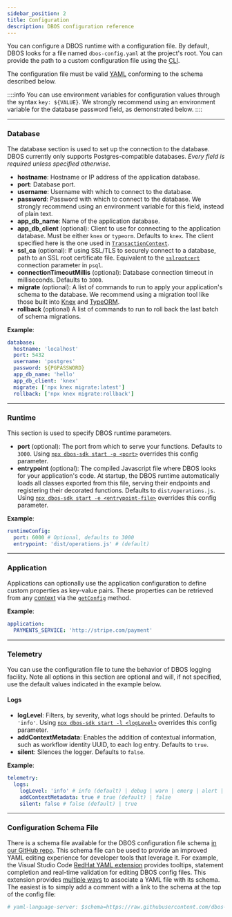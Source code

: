 ```yaml
---
sidebar_position: 2
title: Configuration
description: DBOS configuration reference
---
```


You can configure a DBOS runtime with a configuration file.
By default, DBOS looks for a file named `dbos-config.yaml` at the project's root.
You can provide the path to a custom configuration file using the [CLI](./cli).

The configuration file must be valid [YAML](https://yaml.org/) conforming to the schema described below.

::::info
You can use environment variables for configuration values through the syntax `key: ${VALUE}`.
We strongly recommend using an environment variable for the database password field, as demonstrated below.
::::

---

### Database

The database section is used to set up the connection to the database.
DBOS currently only supports Postgres-compatible databases.
*Every field is required unless specified otherwise.*

- **hostname**: Hostname or IP address of the application database.
- **port**: Database port.
- **username**: Username with which to connect to the database.
- **password**: Password with which to connect to the database.  We strongly recommend using an environment variable for this field, instead of plain text.
- **app_db_name**: Name of the application database.
- **app_db_client** (optional): Client to use for connecting to the application database. Must be either `knex` or `typeorm`.  Defaults to `knex`.  The client specified here is the one used in [`TransactionContext`](../api-reference/contexts#transactioncontextt).
- **ssl_ca** (optional): If using SSL/TLS to securely connect to a database, path to an SSL root certificate file.  Equivalent to the [`sslrootcert`](https://www.postgresql.org/docs/current/libpq-ssl.html) connection parameter in `psql`.
- **connectionTimeoutMillis** (optional): Database connection timeout in milliseconds. Defaults to `3000`.
- **migrate** (optional): A list of commands to run to apply your application's schema to the database. We recommend using a migration tool like those built into [Knex](https://knexjs.org/guide/migrations.html) and [TypeORM](https://typeorm.io/migrations).
- **rollback** (optional) A list of commands to run to roll back the last batch of schema migrations.

**Example**:

```yaml
database:
  hostname: 'localhost'
  port: 5432
  username: 'postgres'
  password: ${PGPASSWORD}
  app_db_name: 'hello'
  app_db_client: 'knex'
  migrate: ['npx knex migrate:latest']
  rollback: ['npx knex migrate:rollback']
```

---

### Runtime

This section is used to specify DBOS runtime parameters.

- **port** (optional): The port from which to serve your functions. Defaults to `3000`. Using [`npx dbos-sdk start -p <port>`](./cli#npx-dbos-sdk-start) overrides this config parameter.
- **entrypoint** (optional): The compiled Javascript file where DBOS looks for your application's code. At startup, the DBOS runtime automatically loads all classes exported from this file, serving their endpoints and registering their decorated functions.  Defaults to `dist/operations.js`. Using [`npx dbos-sdk start -e <entrypoint-file>`](./cli#npx-dbos-sdk-start) overrides this config parameter.

**Example**:

```yaml
runtimeConfig:
  port: 6000 # Optional, defaults to 3000
  entrypoint: 'dist/operations.js' # (default)
```
---

### Application

Applications can optionally use the application configuration to define custom properties as key-value pairs.
These properties can be retrieved from any [context](./contexts) via the [`getConfig`](../api-reference/contexts#ctxtgetconfigkey-defaultvalue) method.

**Example**:
```yaml
application:
  PAYMENTS_SERVICE: 'http://stripe.com/payment'
```

---

### Telemetry

You can use the configuration file to tune the behavior of DBOS logging facility.
Note all options in this section are optional and will, if not specified, use the default values indicated in the example below.

#### Logs
- **logLevel**: Filters, by severity, what logs should be printed. Defaults to `'info'`. Using [`npx dbos-sdk start -l <logLevel>`](./cli#npx-dbos-sdk-start) overrides this config parameter.
- **addContextMetadata**: Enables the addition of contextual information, such as workflow identity UUID, to each log entry. Defaults to `true`.
- **silent**: Silences the logger. Defaults to `false`.

**Example**:

```yaml
telemetry:
  logs:
    logLevel: 'info' # info (default) | debug | warn | emerg | alert | crit | error
    addContextMetadata: true # true (default) | false
    silent: false # false (default) | true
```

--- 

### Configuration Schema File

There is a schema file available for the DBOS configuration file schema [in our GitHub repo](https://raw.githubusercontent.com/dbos-inc/dbos-ts/main/dbos-config.schema.json).
This schema file can be used to provide an improved YAML editing experience for developer tools that leverage it.
For example, the Visual Studio Code [RedHat YAML extension](https://marketplace.visualstudio.com/items?itemName=redhat.vscode-yaml) provides tooltips, statement completion and real-time validation for editing DBOS config files. 
This extension provides [multiple ways](https://github.com/redhat-developer/vscode-yaml#associating-schemas) to associate a YAML file with its schema.
The easiest is to simply add a comment with a link to the schema at the top of the config file:

```yaml
# yaml-language-server: $schema=https://raw.githubusercontent.com/dbos-inc/dbos-ts/main/dbos-config.schema.json
```
